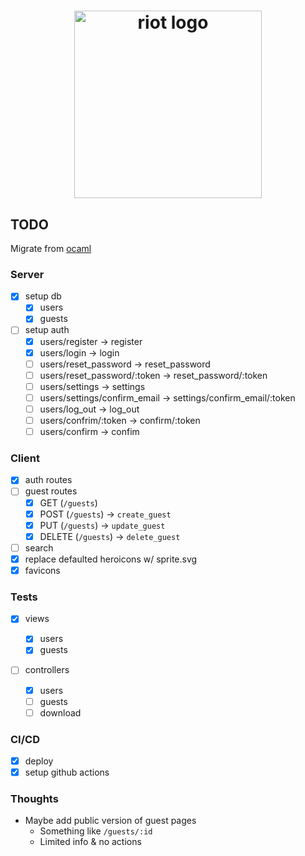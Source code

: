 <h1 align="center">
  <img alt="riot logo" src="https://github.com/jakequinter/gather/assets/39658269/a4dad136-edba-4f06-8a77-63e442c8a649" width="300"/>
</h1>

## TODO

Migrate from [ocaml](https://github.com/jakequinter/gather/tree/ocaml)

### Server

- [x] setup db
  - [x] users
  - [x] guests
- [ ] setup auth
  - [x] users/register -> register
  - [x] users/login -> login
  - [ ] users/reset_password -> reset_password
  - [ ] users/reset_password/:token -> reset_password/:token
  - [ ] users/settings -> settings
  - [ ] users/settings/confirm_email -> settings/confirm_email/:token
  - [ ] users/log_out -> log_out
  - [ ] users/confrim/:token -> confirm/:token
  - [ ] users/confirm -> confim

### Client

- [x] auth routes
- [ ] guest routes
  - [x] GET (`/guests`)
  - [x] POST (`/guests`) -> `create_guest`
  - [x] PUT (`/guests`) -> `update_guest`
  - [x] DELETE (`/guests`) -> `delete_guest`
- [ ] search
- [x] replace defaulted heroicons w/ sprite.svg
- [x] favicons

### Tests

- [x] views

  - [x] users
  - [x] guests

- [ ] controllers
  - [x] users
  - [ ] guests
  - [ ] download

### CI/CD

- [x] deploy
- [x] setup github actions

### Thoughts

- Maybe add public version of guest pages
  - Something like `/guests/:id`
  - Limited info & no actions
